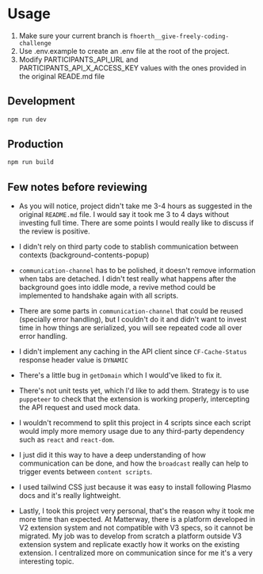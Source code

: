 # Usage

1. Make sure your current branch is `fhoerth__give-freely-coding-challenge`
2. Use .env.example to create an .env file at the root of the project.
3. Modify PARTICIPANTS_API_URL and PARTICIPANTS_API_X_ACCESS_KEY values with the ones provided in the original READE.md file

## Development

```bash
npm run dev
```

## Production

```bash
npm run build
```

## Few notes before reviewing

- As you will notice, project didn't take me 3-4 hours as suggested in the original `README.md` file.
  I would say it took me 3 to 4 days without investing full time.
  There are some points I would really like to discuss if the review is positive.

- I didn't rely on third party code to stablish communication between contexts (background-contents-popup)

- `communication-channel` has to be polished, it doesn't remove information when tabs are detached. I didn't
  test really what happens after the background goes into iddle mode, a revive method could be implemented
  to handshake again with all scripts.

- There are some parts in `communication-channel` that could be reused (specially error handling), but I couldn't do it and didn't want to invest time in how things are serialized, you will see repeated code
  all over error handling.

- I didn't implement any caching in the API client since `CF-Cache-Status` response header value is `DYNAMIC`

- There's a little bug in `getDomain` which I would've liked to fix it.

- There's not unit tests yet, which I'd like to add them. Strategy is to use `puppeteer` to check that the extension is working properly, intercepting the API request and used mock data.

- I wouldn't recommend to split this project in 4 scripts since each script would imply more memory usage due to any third-party dependency such as `react` and `react-dom`.

- I just did it this way to have a deep understanding of how communication can be done, and how the `broadcast` really can help to trigger events between `content scripts`.

- I used tailwind CSS just because it was easy to install following Plasmo docs and it's really lightweight.

- Lastly, I took this project very personal, that's the reason why it took me more time than expected.
  At Matterway, there is a platform developed in V2 extension system and not compatible with V3 specs, so it cannot be migrated.
  My job was to develop from scratch a platform outside V3 extension system and replicate exactly how it works on the existing extension. I centralized more on communication since for me it's a very interesting topic.
